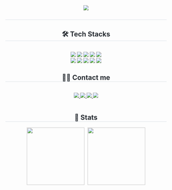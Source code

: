 <div align= "center">
    <img src="https://capsule-render.vercel.app/api?type=soft&color=e0edd4&height=120&text=jiwon's%20GitHub&animation=&fontColor=ffffff&fontSize=40" />
    </div>
    <div align= "center"> 
    <h2 style="border-bottom: 1px solid #d8dee4; color: #282d33;">  </h2>  
    <div style="font-weight: 700; font-size: 15px; text-align: center; color: #282d33;">  </div> 
    </div>
    <div align= "center">
  <h2 style="border-bottom: 1px solid #d8dee4; color: #282d33;"> 🛠️ Tech Stacks </h2> <br> 
  <div style="margin: 0 auto; text-align: center;" align="center"> 
    <img src="https://img.shields.io/badge/Java-007396?style=for-the-badge&logo=Java&logoColor=white">
    <img src="https://img.shields.io/badge/Javascript-F7DF1E?style=for-the-badge&logo=Javascript&logoColor=white">
    <img src="https://img.shields.io/badge/MySQL-4479A1?style=for-the-badge&logo=MySQL&logoColor=white">
    <img src="https://img.shields.io/badge/Node.js-339933?style=for-the-badge&logo=Node.js&logoColor=white">
    <img src="https://img.shields.io/badge/React-61DAFB?style=for-the-badge&logo=React&logoColor=white">
    <br/>
    <img src="https://img.shields.io/badge/SpringBoot-6DB33F?style=for-the-badge&logo=SpringBoot&logoColor=white">
    <img src="https://img.shields.io/badge/Python-3776AB?style=for-the-badge&logo=Python&logoColor=white">
    <img src="https://img.shields.io/badge/C-A8B9CC?style=for-the-badge&logo=C&logoColor=white">
    <img src="https://img.shields.io/badge/Docker-2496ED?style=for-the-badge&logo=Docker&logoColor=white">
    <img src="https://img.shields.io/badge/Github-181717?style=for-the-badge&logo=Github&logoColor=white">
    <br/>
  </div>
</div>

<div align="center">
  <h2 style="border-bottom: 1px solid #d8dee4; color: #282d33;"> 🧑‍💻 Contact me </h2> <br> 
  <div align="center"> 
    <a href="https://velog.io/@ohjw226/posts">
      <img src="https://img.shields.io/badge/Velog-20C997?style=for-the-badge&logo=Velog&logoColor=white">
    </a>
    <a href="https://blog.naver.com/ziony02">
      <img src="https://img.shields.io/badge/Naver-03C75A?style=for-the-badge&logo=Naver&logoColor=white">
    </a>
    <a href="https://ziony02.tistory.com">
      <img src="https://img.shields.io/badge/Tistory-000000?style=for-the-badge&logo=Tistory&logoColor=white">
    </a>
    <a href="https://www.notion.so/JIWON-OH-2048ebc5cd704a6d916b6eac9d6a02f6?source=copy_link">
      <img src="https://img.shields.io/badge/Notion-000000?style=for-the-badge&logo=Notion&logoColor=white">
    </a>
  </div>  
  <br>
</div>

<div align="center"> 
  <h2 style="border-bottom: 1px solid #d8dee4; color: #282d33;"> 🏅 Stats </h2> 
  <div align="center" style="display: flex; justify-content: center; gap: 10px;">
    <img src="https://github-readme-stats.vercel.app/api?username=ohjw26&show_icons=true&theme=vue" height="180px" />
    <img src="https://github-readme-stats.vercel.app/api/top-langs/?username=ohjw26&layout=compact&theme=transparent" height="180px" />
  </div> 
</div>



    

<!--
**ohjw26/ohjw26** is a ✨ _special_ ✨ repository because its `README.md` (this file) appears on your GitHub profile.

Here are some ideas to get you started:

- 🔭 I’m currently working on ...
- 🌱 I’m currently learning ...
- 👯 I’m looking to collaborate on ...
- 🤔 I’m looking for help with ...
- 💬 Ask me about ...
- 📫 How to reach me: ...
- 😄 Pronouns: ...
- ⚡ Fun fact: ...
-->

